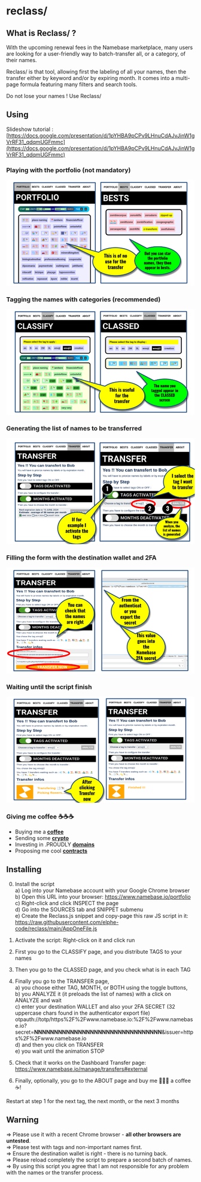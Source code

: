 # reclass/
## What is Reclass/ ?

With the upcoming renewal fees in the Namebase marketplace, many users are looking for a user-friendly way to batch-transfer all, or a category, of their names.   

Reclass/ is that tool, allowing first the labeling of all your names, then the transfer either by keyword and/or by expiring month.  It comes into a multi-page formula featuring many filters and search tools.   

Do not lose your names ! Use Reclass/  

## Using
Slideshow tutorial : 
[https://docs.google.com/presentation/d/1pYHBA9pCPv9LHnuCdAJvJinW1gVrRF31_qdqmUGFmmc](https://docs.google.com/presentation/d/1pYHBA9pCPv9LHnuCdAJvJinW1gVrRF31_qdqmUGFmmc)

### Playing with the portfolio (not mandatory)
![Pages Portfolio & Page Bests](/doc/screenshot/page-portfolio-bests.png "Pages Portfolio & Page Bests")
### Tagging the names with categories (recommended)
![Pages Classify & Page Classed](/doc/screenshot/page-classify-classed.png "Pages Classify & Page Classed")
### Generating the list of names to be transferred
![Pages Transfer Analyze](/doc/screenshot/page-transfer-analyze.png "Pages Transfer Analyze")
### Filling the form with the destination wallet and 2FA
![Pages Transfer Infos](/doc/screenshot/page-transfer-infos.png "Pages Transfer Infos")
### Waiting until the script finish
![Pages Transfer Wait](/doc/screenshot/page-transfer-wait.png "Pages Transfer Wait")
### Giving me coffee ☕☕☕
-   Buying me a [**coffee**](https://www.buymeacoffee.com/elphe)   
-   Sending some [**crypto**](https://e.hnsfans.com/address/hs1qlp8vmgj8vg8qa3ej5zhk82vjzxsr4xuwjqaqly)   
-   Investing in .PROUDLY [**domains**](https://porkbun.com/tld/proudly)   
-   Proposing me cool [**contracts**](https://discord.gg/K3GyWuUeyp)   

## Installing

0) Install the script    
   a) Log into your Namebase account with your Google Chrome browser   
   b) Open this URL into your browser: https://www.namebase.io/portfolio  
   c) Right-click and click INSPECT the page  
   d) Go into the SOURCES tab and SNIPPET submenu   
   e) Create the Reclass.js snippet and copy-page this raw JS script in it:    
      https://raw.githubusercontent.com/elphe-code/reclass/main/AppOneFile.js   

1) Activate the script: Right-click on it and click run   
2) First you go to the CLASSIFY page, and you distribute TAGS to your names 
3) Then you go to the CLASSED page, and you check what is in each TAG 
4) Finally you go to the TRANSFER page,  
  a) you choose either TAG, MONTH, or BOTH using the toggle buttons,  
  b) you ANALYZE it (it preloads the list of names) with a click on ANALYZE and wait  
  c) enter your destination WALLET and also your 2FA SECRET (32 uppercase chars found in the authenticator export file)
     otpauth://totp/https%2F%2Fwww.namebase.io:%2F%2Fwww.namebase.io?secret=**NNNNNNNNNNNNNNNNNNNNNNNNNNNNNNNN**&issuer=https%2F%2Fwww.namebase.io  
  d) and then you click on TRANSFER  
  e) you wait until the animation STOP
5) Check that it works on the Dashboard Transfer page: https://www.namebase.io/manage/transfers#external   
6) Finally, optionally, you go to the ABOUT page and buy me 👩🏼‍💻 a coffee ☕!

Restart at step 1 for the next tag, the next month, or the next 3 months   


## Warning

=> Please use it with a recent Chrome browser - **all other browsers are untested**.  
=> Please test with tags and non-important names first.  
=> Ensure the destination wallet is right - there is no turning back.  
=> Please reload completely the script to prepare a second batch of names.  
=> By using this script you agree that I am not responsible for any problem with the names or the transfer process.  


